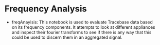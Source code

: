 Frequency Analysis
===================

- freqAnaylsis: This notebook is used to evaluate Tracebase data based on its frequency components. It attempts to look at different appliances and inspect their fourier transforms to see if there is any way that this could be used to discern them in an aggregated signal.
